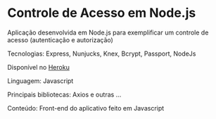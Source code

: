 # Controle de Acesso em Node.js

Aplicação desenvolvida em Node.js para exemplificar um controle de acesso (autenticação e autorização)

Tecnologias: Express, Nunjucks, Knex, Bcrypt, Passport, NodeJs

Disponível no [Heroku](https://rocky-peak-79277.herokuapp.com) 

Linguagem: Javascript

Principais bibliotecas: Axios e outras ...

Conteúdo: Front-end do aplicativo feito em Javascript
